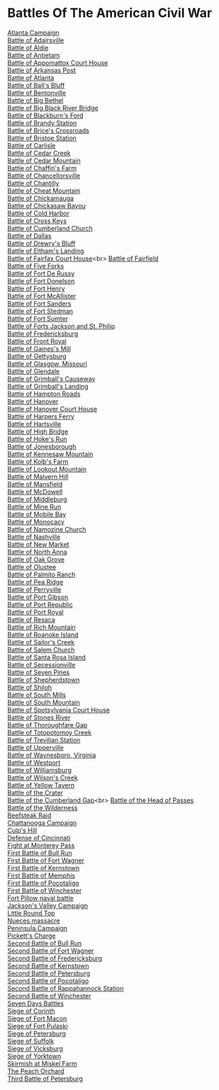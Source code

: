 # Battles Of The American Civil War
[Atlanta Campaign](https://en.wikipedia.org/wiki/Atlanta_Campaign)<br>
[Battle of Adairsville](https://en.wikipedia.org/wiki/Battle_of_Adairsville)<br>
[Battle of Aldie](https://en.wikipedia.org/wiki/Battle_of_Aldie)<br>
[Battle of Antietam](https://en.wikipedia.org/wiki/Battle_of_Antietam)<br>
[Battle of Appomattox Court House](https://en.wikipedia.org/wiki/Battle_of_Appomattox_Court_House)<br>
[Battle of Arkansas Post](https://en.wikipedia.org/wiki/Battle_of_Arkansas_Post)<br>
[Battle of Atlanta](https://en.wikipedia.org/wiki/Battle_of_Atlanta)<br>
[Battle of Ball's Bluff](https://en.wikipedia.org/wiki/Battle_of_Ball%27s_Bluff)<br>
[Battle of Bentonville](https://en.wikipedia.org/wiki/Battle_of_Bentonville)<br>
[Battle of Big Bethel](https://en.wikipedia.org/wiki/Battle_of_Big_Bethel)<br>
[Battle of Big Black River Bridge](https://en.wikipedia.org/wiki/Battle_of_Big_Black_River_Bridge)<br>
[Battle of Blackburn's Ford](https://en.wikipedia.org/wiki/Battle_of_Blackburn%27s_Ford)<br>
[Battle of Brandy Station](https://en.wikipedia.org/wiki/Battle_of_Brandy_Station)<br>
[Battle of Brice's Crossroads](https://en.wikipedia.org/wiki/Battle_of_Brice%27s_Crossroads)<br>
[Battle of Bristoe Station](https://en.wikipedia.org/wiki/Battle_of_Bristoe_Station)<br>
[Battle of Carlisle](https://en.wikipedia.org/wiki/Battle_of_Carlisle)<br>
[Battle of Cedar Creek](https://en.wikipedia.org/wiki/Battle_of_Cedar_Creek)<br>
[Battle of Cedar Mountain](https://en.wikipedia.org/wiki/Battle_of_Cedar_Mountain)<br>
[Battle of Chaffin's Farm](https://en.wikipedia.org/wiki/Battle_of_Chaffin%27s_Farm)<br>
[Battle of Chancellorsville](https://en.wikipedia.org/wiki/Battle_of_Chancellorsville)<br>
[Battle of Chantilly](https://en.wikipedia.org/wiki/Battle_of_Chantilly)<br>
[Battle of Cheat Mountain](https://en.wikipedia.org/wiki/Battle_of_Cheat_Mountain)<br>
[Battle of Chickamauga](https://en.wikipedia.org/wiki/Battle_of_Chickamauga)<br>
[Battle of Chickasaw Bayou](https://en.wikipedia.org/wiki/Battle_of_Chickasaw_Bayou)<br>
[Battle of Cold Harbor](https://en.wikipedia.org/wiki/Battle_of_Cold_Harbor)<br>
[Battle of Cross Keys](https://en.wikipedia.org/wiki/Battle_of_Cross_Keys)<br>
[Battle of Cumberland Church](https://en.wikipedia.org/wiki/Battle_of_Cumberland_Church)<br>
[Battle of Dallas](https://en.wikipedia.org/wiki/Battle_of_Dallas)<br>
[Battle of Drewry's Bluff](https://en.wikipedia.org/wiki/Battle_of_Drewry%27s_Bluff)<br>
[Battle of Eltham's Landing](https://en.wikipedia.org/wiki/Battle_of_Eltham%27s_Landing)<br>
[Battle of Fairfax Court House](https://en.wikipedia.org/wiki/Battle_of_Fairfax_Court_House_(June_1861))<br>
[Battle of Fairfield](https://en.wikipedia.org/wiki/Battle_of_Fairfield)<br>
[Battle of Five Forks](https://en.wikipedia.org/wiki/Battle_of_Five_Forks)<br>
[Battle of Fort De Russy](https://en.wikipedia.org/wiki/Battle_of_Fort_De_Russy)<br>
[Battle of Fort Donelson](https://en.wikipedia.org/wiki/Battle_of_Fort_Donelson)<br>
[Battle of Fort Henry](https://en.wikipedia.org/wiki/Battle_of_Fort_Henry)<br>
[Battle of Fort McAllister](https://en.wikipedia.org/wiki/Battle_of_Fort_McAllister_(1863))<br>
[Battle of Fort Sanders](https://en.wikipedia.org/wiki/Battle_of_Fort_Sanders)<br>
[Battle of Fort Stedman](https://en.wikipedia.org/wiki/Battle_of_Fort_Stedman)<br>
[Battle of Fort Sumter](https://en.wikipedia.org/wiki/Battle_of_Fort_Sumter)<br>
[Battle of Forts Jackson and St. Philip](https://en.wikipedia.org/wiki/Battle_of_Forts_Jackson_and_St._Philip)<br>
[Battle of Fredericksburg](https://en.wikipedia.org/wiki/Battle_of_Fredericksburg)<br>
[Battle of Front Royal](https://en.wikipedia.org/wiki/Battle_of_Front_Royal)<br>
[Battle of Gaines's Mill](https://en.wikipedia.org/wiki/Battle_of_Gaines%27s_Mill)<br>
[Battle of Gettysburg](https://en.wikipedia.org/wiki/Battle_of_Gettysburg)<br>
[Battle of Glasgow, Missouri](https://en.wikipedia.org/wiki/Battle_of_Glasgow,_Missouri)<br>
[Battle of Glendale](https://en.wikipedia.org/wiki/Battle_of_Glendale)<br>
[Battle of Grimball's Causeway](https://en.wikipedia.org/wiki/Battle_of_Grimball%27s_Causeway)<br>
[Battle of Grimball's Landing](https://en.wikipedia.org/wiki/Battle_of_Grimball%27s_Landing)<br>
[Battle of Hampton Roads](https://en.wikipedia.org/wiki/Battle_of_Hampton_Roads)<br>
[Battle of Hanover](https://en.wikipedia.org/wiki/Battle_of_Hanover)<br>
[Battle of Hanover Court House](https://en.wikipedia.org/wiki/Battle_of_Hanover_Court_House)<br>
[Battle of Harpers Ferry](https://en.wikipedia.org/wiki/Battle_of_Harpers_Ferry)<br>
[Battle of Hartsville](https://en.wikipedia.org/wiki/Battle_of_Hartsville)<br>
[Battle of High Bridge](https://en.wikipedia.org/wiki/Battle_of_High_Bridge)<br>
[Battle of Hoke's Run](https://en.wikipedia.org/wiki/Battle_of_Hoke%27s_Run)<br>
[Battle of Jonesborough](https://en.wikipedia.org/wiki/Battle_of_Jonesborough)<br>
[Battle of Kennesaw Mountain](https://en.wikipedia.org/wiki/Battle_of_Kennesaw_Mountain)<br>
[Battle of Kolb's Farm](https://en.wikipedia.org/wiki/Battle_of_Kolb%27s_Farm)<br>
[Battle of Lookout Mountain](https://en.wikipedia.org/wiki/Battle_of_Lookout_Mountain)<br>
[Battle of Malvern Hill](https://en.wikipedia.org/wiki/Battle_of_Malvern_Hill)<br>
[Battle of Mansfield](https://en.wikipedia.org/wiki/Battle_of_Mansfield)<br>
[Battle of McDowell](https://en.wikipedia.org/wiki/Battle_of_McDowell)<br>
[Battle of Middleburg](https://en.wikipedia.org/wiki/Battle_of_Middleburg)<br>
[Battle of Mine Run](https://en.wikipedia.org/wiki/Battle_of_Mine_Run)<br>
[Battle of Mobile Bay](https://en.wikipedia.org/wiki/Battle_of_Mobile_Bay)<br>
[Battle of Monocacy](https://en.wikipedia.org/wiki/Battle_of_Monocacy)<br>
[Battle of Namozine Church](https://en.wikipedia.org/wiki/Battle_of_Namozine_Church)<br>
[Battle of Nashville](https://en.wikipedia.org/wiki/Battle_of_Nashville)<br>
[Battle of New Market](https://en.wikipedia.org/wiki/Battle_of_New_Market)<br>
[Battle of North Anna](https://en.wikipedia.org/wiki/Battle_of_North_Anna)<br>
[Battle of Oak Grove](https://en.wikipedia.org/wiki/Battle_of_Oak_Grove)<br>
[Battle of Olustee](https://en.wikipedia.org/wiki/Battle_of_Olustee)<br>
[Battle of Palmito Ranch](https://en.wikipedia.org/wiki/Battle_of_Palmito_Ranch)<br>
[Battle of Pea Ridge](https://en.wikipedia.org/wiki/Battle_of_Pea_Ridge)<br>
[Battle of Perryville](https://en.wikipedia.org/wiki/Battle_of_Perryville)<br>
[Battle of Port Gibson](https://en.wikipedia.org/wiki/Battle_of_Port_Gibson)<br>
[Battle of Port Republic](https://en.wikipedia.org/wiki/Battle_of_Port_Republic)<br>
[Battle of Port Royal](https://en.wikipedia.org/wiki/Battle_of_Port_Royal)<br>
[Battle of Resaca](https://en.wikipedia.org/wiki/Battle_of_Resaca)<br>
[Battle of Rich Mountain](https://en.wikipedia.org/wiki/Battle_of_Rich_Mountain)<br>
[Battle of Roanoke Island](https://en.wikipedia.org/wiki/Battle_of_Roanoke_Island)<br>
[Battle of Sailor's Creek](https://en.wikipedia.org/wiki/Battle_of_Sailor%27s_Creek)<br>
[Battle of Salem Church](https://en.wikipedia.org/wiki/Battle_of_Salem_Church)<br>
[Battle of Santa Rosa Island](https://en.wikipedia.org/wiki/Battle_of_Santa_Rosa_Island)<br>
[Battle of Secessionville](https://en.wikipedia.org/wiki/Battle_of_Secessionville)<br>
[Battle of Seven Pines](https://en.wikipedia.org/wiki/Battle_of_Seven_Pines)<br>
[Battle of Shepherdstown](https://en.wikipedia.org/wiki/Battle_of_Shepherdstown)<br>
[Battle of Shiloh](https://en.wikipedia.org/wiki/Battle_of_Shiloh)<br>
[Battle of South Mills](https://en.wikipedia.org/wiki/Battle_of_South_Mills)<br>
[Battle of South Mountain](https://en.wikipedia.org/wiki/Battle_of_South_Mountain)<br>
[Battle of Spotsylvania Court House](https://en.wikipedia.org/wiki/Battle_of_Spotsylvania_Court_House)<br>
[Battle of Stones River](https://en.wikipedia.org/wiki/Battle_of_Stones_River)<br>
[Battle of Thoroughfare Gap](https://en.wikipedia.org/wiki/Battle_of_Thoroughfare_Gap)<br>
[Battle of Totopotomoy Creek](https://en.wikipedia.org/wiki/Battle_of_Totopotomoy_Creek)<br>
[Battle of Trevilian Station](https://en.wikipedia.org/wiki/Battle_of_Trevilian_Station)<br>
[Battle of Upperville](https://en.wikipedia.org/wiki/Battle_of_Upperville)<br>
[Battle of Waynesboro, Virginia](https://en.wikipedia.org/wiki/Battle_of_Waynesboro,_Virginia)<br>
[Battle of Westport](https://en.wikipedia.org/wiki/Battle_of_Westport)<br>
[Battle of Williamsburg](https://en.wikipedia.org/wiki/Battle_of_Williamsburg)<br>
[Battle of Wilson's Creek](https://en.wikipedia.org/wiki/Battle_of_Wilson%27s_Creek)<br>
[Battle of Yellow Tavern](https://en.wikipedia.org/wiki/Battle_of_Yellow_Tavern)<br>
[Battle of the Crater](https://en.wikipedia.org/wiki/Battle_of_the_Crater)<br>
[Battle of the Cumberland Gap](https://en.wikipedia.org/wiki/Battle_of_the_Cumberland_Gap_(June_1862))<br>
[Battle of the Head of Passes](https://en.wikipedia.org/wiki/Battle_of_the_Head_of_Passes)<br>
[Battle of the Wilderness](https://en.wikipedia.org/wiki/Battle_of_the_Wilderness)<br>
[Beefsteak Raid](https://en.wikipedia.org/wiki/Beefsteak_Raid)<br>
[Chattanooga Campaign](https://en.wikipedia.org/wiki/Chattanooga_Campaign)<br>
[Culp's Hill](https://en.wikipedia.org/wiki/Culp%27s_Hill)<br>
[Defense of Cincinnati](https://en.wikipedia.org/wiki/Defense_of_Cincinnati)<br>
[Fight at Monterey Pass](https://en.wikipedia.org/wiki/Fight_at_Monterey_Pass)<br>
[First Battle of Bull Run](https://en.wikipedia.org/wiki/First_Battle_of_Bull_Run)<br>
[First Battle of Fort Wagner](https://en.wikipedia.org/wiki/First_Battle_of_Fort_Wagner)<br>
[First Battle of Kernstown](https://en.wikipedia.org/wiki/First_Battle_of_Kernstown)<br>
[First Battle of Memphis](https://en.wikipedia.org/wiki/First_Battle_of_Memphis)<br>
[First Battle of Pocotaligo](https://en.wikipedia.org/wiki/First_Battle_of_Pocotaligo)<br>
[First Battle of Winchester](https://en.wikipedia.org/wiki/First_Battle_of_Winchester)<br>
[Fort Pillow naval battle](https://en.wikipedia.org/wiki/Fort_Pillow_naval_battle)<br>
[Jackson's Valley Campaign](https://en.wikipedia.org/wiki/Jackson%27s_Valley_Campaign)<br>
[Little Round Top](https://en.wikipedia.org/wiki/Little_Round_Top)<br>
[Nueces massacre](https://en.wikipedia.org/wiki/Nueces_massacre)<br>
[Peninsula Campaign](https://en.wikipedia.org/wiki/Peninsula_Campaign)<br>
[Pickett's Charge](https://en.wikipedia.org/wiki/Pickett%27s_Charge)<br>
[Second Battle of Bull Run](https://en.wikipedia.org/wiki/Second_Battle_of_Bull_Run)<br>
[Second Battle of Fort Wagner](https://en.wikipedia.org/wiki/Second_Battle_of_Fort_Wagner)<br>
[Second Battle of Fredericksburg](https://en.wikipedia.org/wiki/Second_Battle_of_Fredericksburg)<br>
[Second Battle of Kernstown](https://en.wikipedia.org/wiki/Second_Battle_of_Kernstown)<br>
[Second Battle of Petersburg](https://en.wikipedia.org/wiki/Second_Battle_of_Petersburg)<br>
[Second Battle of Pocotaligo](https://en.wikipedia.org/wiki/Second_Battle_of_Pocotaligo)<br>
[Second Battle of Rappahannock Station](https://en.wikipedia.org/wiki/Second_Battle_of_Rappahannock_Station)<br>
[Second Battle of Winchester](https://en.wikipedia.org/wiki/Second_Battle_of_Winchester)<br>
[Seven Days Battles](https://en.wikipedia.org/wiki/Seven_Days_Battles)<br>
[Siege of Corinth](https://en.wikipedia.org/wiki/Siege_of_Corinth)<br>
[Siege of Fort Macon](https://en.wikipedia.org/wiki/Siege_of_Fort_Macon)<br>
[Siege of Fort Pulaski](https://en.wikipedia.org/wiki/Siege_of_Fort_Pulaski)<br>
[Siege of Petersburg](https://en.wikipedia.org/wiki/Siege_of_Petersburg)<br>
[Siege of Suffolk](https://en.wikipedia.org/wiki/Siege_of_Suffolk)<br>
[Siege of Vicksburg](https://en.wikipedia.org/wiki/Siege_of_Vicksburg)<br>
[Siege of Yorktown](https://en.wikipedia.org/wiki/Siege_of_Yorktown_(1862))<br>
[Skirmish at Miskel Farm](https://en.wikipedia.org/wiki/Skirmish_at_Miskel_Farm)<br>
[The Peach Orchard](https://en.wikipedia.org/wiki/The_Peach_Orchard)<br>
[Third Battle of Petersburg](https://en.wikipedia.org/wiki/Third_Battle_of_Petersburg)<br>

